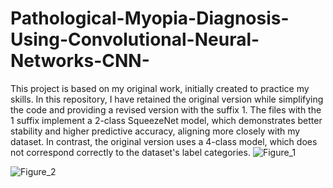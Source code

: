 # Pathological-Myopia-Diagnosis-Using-Convolutional-Neural-Networks-CNN-
This project is based on my original work, initially created to practice my skills. In this repository, I have retained the original version while simplifying the code and providing a revised version with the suffix 1. The files with the 1 suffix implement a 2-class SqueezeNet model, which demonstrates better stability and higher predictive accuracy, aligning more closely with my dataset. In contrast, the original version uses a 4-class model, which does not correspond correctly to the dataset's label categories.
![Figure_1](https://github.com/user-attachments/assets/b6f639a4-7767-41fd-adf1-2f37f9eb5449)

![Figure_2](https://github.com/user-attachments/assets/665052e2-a4d0-4ce3-ba8e-6e52b91fcac1)

